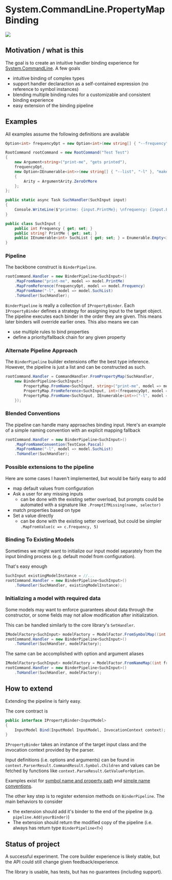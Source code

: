 ﻿
# System.CommandLine.PropertyMapBinding
[![](https://badgen.net/nuget/v/farlee2121.System.CommandLine.PropertyMapBinder)](https://www.nuget.org/packages/farlee2121.System.CommandLine.PropertyMapBinder)

## Motivation / what is this
The goal is to create an intuitive handler binding experience for [System.CommandLine](https://github.com/dotnet/command-line-api).
A few goals
- intuitive binding of complex types
- support handler declaraction as a self-contained expression (no reference to symbol instances)
- blending multiple binding rules for a customizable and consistent binding experience
- easy extension of the binding pipeline


## Examples

All examples assume the following definitions are available

```cs
Option<int> frequencyOpt = new Option<int>(new string[] { "--frequency", "-f" }, "such description");

RootCommand rootCommand = new RootCommand("Test Test")
{
    new Argument<string>("print-me", "gets printed"),
    frequencyOpt, 
    new Option<IEnumerable<int>>(new string[] { "--list", "-l" }, "make sure lists work")
    {
        Arity = ArgumentArity.ZeroOrMore
    };
};

public static async Task SuchHandler(SuchInput input)
{
    Console.WriteLine($"printme: {input.PrintMe}; \nfrequency: {input.Frequency}; \nlist:{string.Join(",",input.SuchList)}");
}

public class SuchInput {
    public int Frequency { get; set; }
    public string? PrintMe { get; set; }
    public IEnumerable<int> SuchList { get; set; } = Enumerable.Empty<int>();
}
```

### Pipeline
The backbone construct is `BinderPipeline`. 

```cs
rootCommand.Handler = new BinderPipeline<SuchInput>()
    .MapFromName("print-me", model => model.PrintMe)
    .MapFromReference(frequencyOpt, model => model.Frequency)
    .MapFromName("-l", model => model.SuchList)
    .ToHandler(SuchHandler);
```

`BinderPipeline` is really a collection of `IPropertyBinder`. Each `IPropertyBinder` defines a strategy for assigning input to the target object.
The pipeline executes each binder in the order they are given. This means later binders will override earlier ones. This also means we can
- use multiple rules to bind properties
- define a priority/fallback chain for any given property

### Alternate Pipeline Approach

The `BinderPipeline` builder extensions offer the best type inference. However, the pipeline is just a list and can be constructed as such.

```cs
rootCommand.Handler = CommandHandler.FromPropertyMap(SuchHandler,
    new BinderPipeline<SuchInput>{
        PropertyMap.FromName<SuchInput, string>("print-me", model => model.PrintMe ),
        PropertyMap.FromReference<SuchInput, int>(frequencyOpt, model => model.Frequency),
        PropertyMap.FromName<SuchInput, IEnumerable<int>>("-l", model => model.SuchList)
    });
```

### Blended Conventions

The pipeline can handle many approaches binding input. Here's an example of a simple naming convention with an explicit mapping fallback

```cs
rootCommand.Handler = new BinderPipeline<SuchInput>()
    .MapFromNameConvention(TextCase.Pascal)
    .MapFromName("-l", model => model.SuchList)
    .ToHandler(SuchHandler);
```
### Possible extensions to the pipeline
Here are some cases I haven't implemented, but would be fairly easy to add
- map default values from configuration 
- Ask a user for any missing inputs 
  - can be done with the existing setter overload, but prompts could be automated with a signature like `.PromptIfMissing(name, selector)`
- match properties based on type
- Set a value directly 
  - can be done with the existing setter overload, but could be simpler `.MapFromValue(c => c.Frequency, 5)`

### Binding To Existing Models

Sometimes we might want to initialize our input model separately from the input binding process (e.g. default model from configuration).

That's easy enough
```cs
SuchInput existingModelInstance = //...
rootCommand.Handler = new BinderPipeline<SuchInput>()
    .ToHandler(SuchHandler, existingModelInstance);
```

### Initializing a model with required data

Some models may want to enforce guarantees about data through the constructor, or some fields may not allow modification after initialization.

This can be handled similarly to the core library's `SetHandler`.

```cs
IModelFactory<SuchInput> modelFactory = ModelFactor.FromSymbolMap((int frequency, string printMe) => new InputModel(frequency, printMe), frequencyOpt, printMeArg);
rootCommand.Handler = new BinderPipeline<SuchInput>()
    .ToHandler(SuchHandler, modelFactory);
```

The same can be accomplished with option and argument aliases

```cs
IModelFactory<SuchInput> modelFactory = ModelFactor.FromNameMap((int frequency, string printMe) => new InputModel(frequency, printMe), "-f", "print-me");
rootCommand.Handler = new BinderPipeline<SuchInput>()
    .ToHandler(SuchHandler, modelFactory);
```


## How to extend

Extending the pipeline is fairly easy.

The core contract is 
```cs
public interface IPropertyBinder<InputModel>
{
    InputModel Bind(InputModel InputModel, InvocationContext context);
}
```
`IPropertyBinder` takes an instance of the target input class and the invocation context provided by the parser.

Input definitions (i.e. options and arguments) can be found in `context.ParserResult.CommandResult.Symbol.Children`
and values can be fetched by functions like `context.ParseResult.GetValueForOption`.

Examples exist for [symbol name and property path](./Core/PropertyMap.cs) and [simple name conventions](./CliExample/NamingConventionPipelineBinder.cs).

The other key step is to register extension methods on `BinderPipeline`. The main behaviors to consider
- the extension should add it's binder to the end of the pipeline (e.g. `pipeline.Add(yourBinder)`)
- The extension should return the modified copy of the pipeline (i.e. always has return type `BinderPipeline<T>`)

## Status of project

A successful experiment. The core builder experience is likely stable, but the API could still change given feedback/experience.

The library is usable, has tests, but has no guarantees (including support).

<!-- ## How to Contribute -->